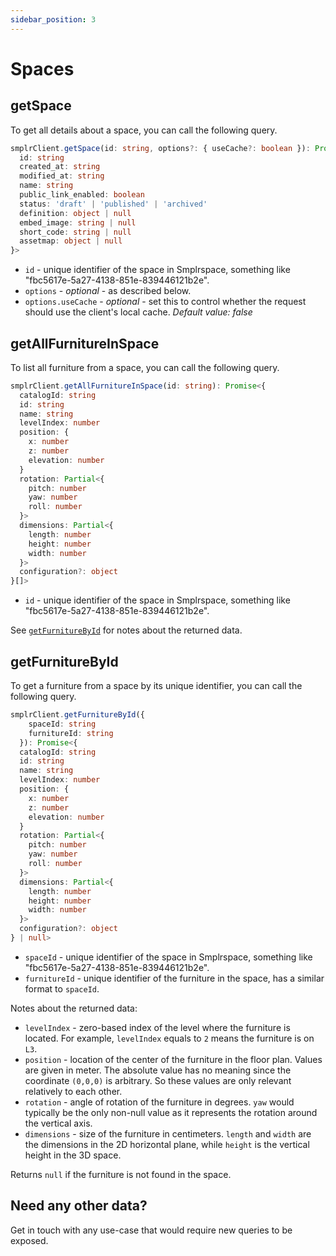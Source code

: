 ```yaml
---
sidebar_position: 3
---
```


# Spaces

## getSpace

To get all details about a space, you can call the following query.

```ts
smplrClient.getSpace(id: string, options?: { useCache?: boolean }): Promise<{
  id: string
  created_at: string
  modified_at: string
  name: string
  public_link_enabled: boolean
  status: 'draft' | 'published' | 'archived'
  definition: object | null
  embed_image: string | null
  short_code: string | null
  assetmap: object | null
}>
```

- `id` - unique identifier of the space in Smplrspace, something like "fbc5617e-5a27-4138-851e-839446121b2e".
- `options` - _optional_ - as described below.
- `options.useCache` - _optional_ - set this to control whether the request should use the client's local cache. _Default value: false_

## getAllFurnitureInSpace

To list all furniture from a space, you can call the following query.

```ts
smplrClient.getAllFurnitureInSpace(id: string): Promise<{
  catalogId: string
  id: string
  name: string
  levelIndex: number
  position: {
    x: number
    z: number
    elevation: number
  }
  rotation: Partial<{
    pitch: number
    yaw: number
    roll: number
  }>
  dimensions: Partial<{
    length: number
    height: number
    width: number
  }>
  configuration?: object
}[]>
```

- `id` - unique identifier of the space in Smplrspace, something like "fbc5617e-5a27-4138-851e-839446121b2e".

See [`getFurnitureById`](#getfurniturebyid) for notes about the returned data.

## getFurnitureById

To get a furniture from a space by its unique identifier, you can call the following query.

```ts
smplrClient.getFurnitureById({
    spaceId: string
    furnitureId: string
  }): Promise<{
  catalogId: string
  id: string
  name: string
  levelIndex: number
  position: {
    x: number
    z: number
    elevation: number
  }
  rotation: Partial<{
    pitch: number
    yaw: number
    roll: number
  }>
  dimensions: Partial<{
    length: number
    height: number
    width: number
  }>
  configuration?: object
} | null>
```

- `spaceId` - unique identifier of the space in Smplrspace, something like "fbc5617e-5a27-4138-851e-839446121b2e".
- `furnitureId` - unique identifier of the furniture in the space, has a similar format to `spaceId`.

Notes about the returned data:

- `levelIndex` - zero-based index of the level where the furniture is located. For example, `levelIndex` equals to `2` means the furniture is on `L3`.
- `position` - location of the center of the furniture in the floor plan. Values are given in meter. The absolute value has no meaning since the coordinate `(0,0,0)` is arbitrary. So these values are only relevant relatively to each other.
- `rotation` - angle of rotation of the furniture in degrees. `yaw` would typically be the only non-null value as it represents the rotation around the vertical axis.
- `dimensions` - size of the furniture in centimeters. `length` and `width` are the dimensions in the 2D horizontal plane, while `height` is the vertical height in the 3D space.

Returns `null` if the furniture is not found in the space.

## Need any other data?

Get in touch with any use-case that would require new queries to be exposed.
